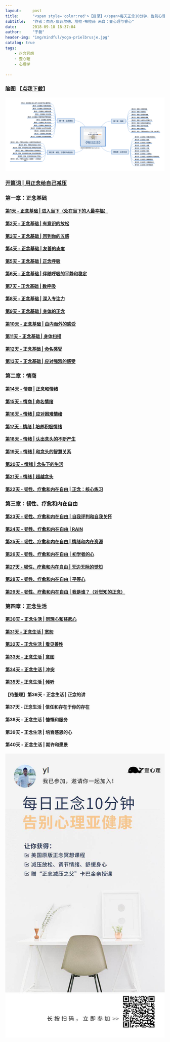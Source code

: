 ```yaml
---
layout:     post
title:      "<span style='color:red'>【目录】</span>每天正念10分钟，告别心理亚健康"
subtitle:   "作者：杰克·康菲尔德、塔拉·布拉赫 来自：壹心理与睿心"
date:       2018-09-18 18:37:04
author:     "于磊"
header-img: "img/mindful/yoga-prielbrusje.jpg"
catalog: true
tags:
    - 正念冥想
    - 壹心理
    - 心理学

---
```




### 脑图 【[点我下载](https://github.com/yuleizhuai/resources/raw/master/psychology/mindful/mindful_directory.png)】

![mindful_directory](/img/mindful/mindful_directory.png)



### [开篇词 | 用正念给自己减压](https://yulei.vip/2018/09/18/the_opening_words/)

### 第一章：正念基础

#### [第1天 - 正念基础 | 进入当下（处在当下的人最幸福）](https://yulei.vip/2018/09/18/into_the_present/)

#### [第2天 - 正念基础 | 有意识的放松](https://yulei.vip/2018/09/20/02Conscious_relaxation/)

#### [第3天 - 正念基础 | 回到你的五感](https://yulei.vip/2018/09/22/03Go_back_to_your_five_senses/)

#### [第4天 - 正念基础 | 友善的态度](https://yulei.vip/2018/09/26/04Friendly_attitude/)

#### [第5天 - 正念基础 | 正念呼吸](https://yulei.vip/2018/09/27/05Mindfulness_of_breathing/)

#### [第6天 - 正念基础 | 伴随呼吸的平静和稳定](https://yulei.vip/2018/09/29/06Quiet_ease/)

#### [第7天 - 正念基础 | 数呼吸](https://yulei.vip/2018/10/04/07Number_of_breathing/)

#### [第8天 - 正念基础 | 深入专注力](https://yulei.vip/2018/10/09/08Deap_focus/)

#### [第9天 - 正念基础 | 身体的正念](https://yulei.vip/2018/10/11/09Body_mindfulness/)

#### [第10天 - 正念基础 | 由内而外的感受](https://yulei.vip/2018/10/15/10Feel_from_the_inside_out/)

#### [第11天 - 正念基础 | 身体扫描](https://yulei.vip/2018/10/18/11The_body_scan/)

#### [第12天 - 正念基础 | 命名感受](https://yulei.vip/2018/10/25/12After_feeling/)

#### [第13天 - 正念基础 | 应对强烈的感受](https://yulei.vip/2018/11/08/13Deal_with_strong_feelings/)

### 第二章：情商

#### [第14天 - 情商 | 正念和情绪](https://yulei.vip/2018/11/08/14Mindfulness_and_emotion/)

#### [第15天 - 情商 | 命名情绪](https://yulei.vip/2018/11/12/15Naming_emotions/)

#### [第16天 - 情绪 | 应对困难情绪](https://yulei.vip/2018/12/15/16Coping_with_difficult_emotions/)

#### [第17天 - 情绪 | 培养积极情绪](https://yulei.vip/2018/12/16/17Cultivate_positive_emotions/)

#### [第18天 - 情绪 | 认出念头的不断产生](https://yulei.vip/2018/12/16/18Recognize_thoughts/)

#### [第19天 - 情绪 | 和念头的智慧关系](https://yulei.vip/2018/12/18/19The_wisdom_of_thought/)

#### [第20天 - 情绪 | 念头下的生活](https://yulei.vip/2018/12/20/20Live_with_your_thoughts/)

#### [第21天 - 情绪 | 超越念头](https://yulei.vip/2018/12/24/21Beyond_the_thought/)

#### [第22天 - 韧性、疗愈和内在自由 | 正念：核心练习](https://yulei.vip/2019/01/18/22Core_practice/)

### 第三章：韧性、疗愈和内在自由

#### [第23天 - 韧性、疗愈和内在自由 | 自我评判和自我关怀](https://yulei.vip/2019/01/20/23Self_evaluation_and_self_care/)

#### [第24天 - 韧性、疗愈和内在自由 | RAIN](https://yulei.vip/2019/01/20/24RAIN/)

#### [第25天 - 韧性、疗愈和内在自由 | 情绪和内在资源](https://yulei.vip/2019/01/20/25Emotions_and_inner_resources/)

#### [第26天 - 韧性、疗愈和内在自由 | 初学者的心](https://yulei.vip/2019/01/20/26Beginner's_mind/)

#### [第27天 - 韧性、疗愈和内在自由 | 无边无际的觉知](https://yulei.vip/2019/01/24/27Boundless_awareness/)

#### [第28天 - 韧性、疗愈和内在自由 | 平等心](https://yulei.vip/2019/01/24/28Equanimity/)

#### [第29天 - 韧性、疗愈和内在自由 | 我是谁？（对觉知的正念）](https://yulei.vip/2019/01/26/29Mindfulness_of_awareness/)

### 第四章：正念生活

#### [第30天 - 正念生活 | 同理心和慈悲心](https://yulei.vip/2019/01/26/30Empathy_and_compassion/)

#### [第31天 - 正念生活 | 宽恕](https://yulei.vip/2019/01/26/31Forgiveness/)

#### [第32天 - 正念生活 | 看见善性](https://yulei.vip/2019/01/26/32See_the_goodness/)

#### [第33天 - 正念生活 | 意图](https://yulei.vip/2019/01/27/33Intentions/)

#### [第34天 - 正念生活 | 冲突](https://yulei.vip/2019/01/27/34Conflict/)

#### [第35天 - 正念生活 | 倾听](https://yulei.vip/2019/01/27/35Listen/)

#### 【待整理】第36天 - 正念生活 | 正念的讲

#### 第37天 - 正念生活 | 信任和存在于你的存在

#### 第38天 - 正念生活 | 慷慨和服务

#### 第39天 - 正念生活 | 培育感恩的心

#### 第40天 - 正念生活 | 期许和愿景



![mindful_directory](/img/mindful/share.jpeg)











































